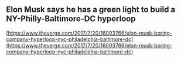 ## Elon Musk says he has a green light to build a NY-Philly-Baltimore-DC hyperloop
  
  [https://www.theverge.com/2017/7/20/16003766/elon-musk-boring-company-hyperloop-nyc-philadelphia-baltimore-dc](https://www.theverge.com/2017/7/20/16003766/elon-musk-boring-company-hyperloop-nyc-philadelphia-baltimore-dc)